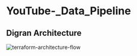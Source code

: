 # YouTube-_Data_Pipeline

## Digran Architecture
![terraform-architecture-flow](terraform-architecture-flow.mermaid)

